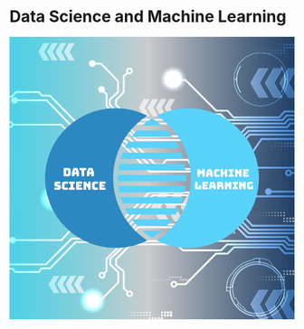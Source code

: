 # Data Science and Machine Learning

<img align="center" src = "https://github.com/engineerbekir/Data-Science-and-Machine-Learning/blob/main/Data_Science/Data%20Analysis/data%20science%20and%20machine%20learning.png" width = "790" height ="500"/>
